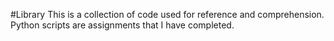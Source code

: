#Library
This is a collection of code used for reference and comprehension.<br>
Python scripts are assignments that I have completed.<br>